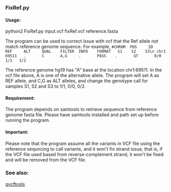 ### FixRef.py


#### Usage:
python2        FixRef.py        input.vcf        fixRef.vcf        reference.fasta

The program can be used to correct issue with vcf that the Ref allele not match reference genome sequence. For example,
`#CHROM  POS     ID      REF     ALT     QUAL    FILTER  INFO    FORMAT   S1    S2    S3\n
chr1    69511   .       C       A,G     .       PASS    .       GT       0/0   1/1   1/2`

The reference genome hg19 has "A" base at the location chr1:69511. In the vcf file above, A is one of the alternative allele. The program will set A as REF allele, and C,G as ALT alleles, and change the genotype call for samples S1, S2 and S3 to 1/1, 0/0, 0/2.

#### Requirement:
The program depends on samtools to retrieve sequence from reference genome fasta file. Please have samtools installed and path set up before running the program.

#### Important:
Please note that the program assume all the variants in VCF file using the reference sequncing to call variants, and it won't fix strand issue, that is, if the VCF file used based from reverse-complement strand, it won't be fixed and will be removed from the VCF file.

### See also:
   [gvcftools](https://sites.google.com/site/gvcftools/)
